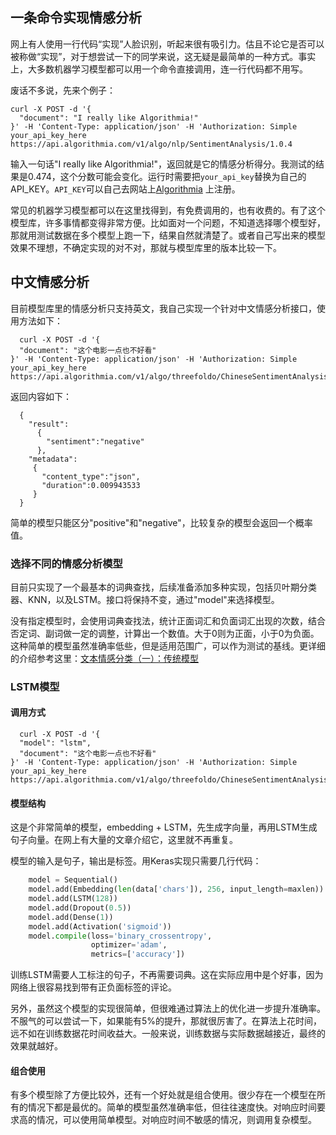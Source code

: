 ## 一条命令实现情感分析

  网上有人使用一行代码“实现”人脸识别，听起来很有吸引力。估且不论它是否可以被称做“实现”，对于想尝试一下的同学来说，这无疑是最简单的一种方式。事实上，大多数机器学习模型都可以用一个命令直接调用，连一行代码都不用写。
  
  废话不多说，先来个例子：
  
```shell
curl -X POST -d '{
  "document": "I really like Algorithmia!"
}' -H 'Content-Type: application/json' -H 'Authorization: Simple your_api_key_here https://api.algorithmia.com/v1/algo/nlp/SentimentAnalysis/1.0.4
```
  输入一句话"I really like Algorithmia!"，返回就是它的情感分析得分。我测试的结果是0.474，这个分数可能会变化。运行时需要把`your_api_key`替换为自己的API_KEY。`API_KEY`可以自己去网站上[Algorithmia](http://algorithmia.com) 上注册。
  
  常见的机器学习模型都可以在这里找得到，有免费调用的，也有收费的。有了这个模型库，许多事情都变得非常方便。比如面对一个问题，不知道选择哪个模型好，那就用测试数据在多个模型上跑一下，结果自然就清楚了。或者自己写出来的模型效果不理想，不确定实现的对不对，那就与模型库里的版本比较一下。 

## 中文情感分析

  目前模型库里的情感分析只支持英文，我自己实现一个针对中文情感分析接口，使用方法如下：
```shell
  curl -X POST -d '{
  "document": "这个电影一点也不好看"
}' -H 'Content-Type: application/json' -H 'Authorization: Simple your_api_key_here https://api.algorithmia.com/v1/algo/threefoldo/ChineseSentimentAnalysis/0.3.0
```

  返回内容如下：
```shell
  {
    "result":
      {
        "sentiment":"negative"
      },
    "metadata":
     {
       "content_type":"json",
       "duration":0.009943533
     }
  }
```
  简单的模型只能区分"positive"和"negative"，比较复杂的模型会返回一个概率值。
  
### 选择不同的情感分析模型

  目前只实现了一个最基本的词典查找，后续准备添加多种实现，包括贝叶期分类器、KNN，以及LSTM。接口将保持不变，通过"model"来选择模型。
  
  没有指定模型时，会使用词典查找法，统计正面词汇和负面词汇出现的次数，结合否定词、副词做一定的调整，计算出一个数值。大于0则为正面，小于0为负面。这种简单的模型虽然准确率低些，但是适用范围广，可以作为测试的基线。更详细的介绍参考这里：[文本情感分类（一）：传统模型](http://kexue.fm/archives/3360/)

  
### LSTM模型

#### 调用方式

```shell
  curl -X POST -d '{
  "model": "lstm",
  "document": "这个电影一点也不好看"
}' -H 'Content-Type: application/json' -H 'Authorization: Simple your_api_key_here https://api.algorithmia.com/v1/algo/threefoldo/ChineseSentimentAnalysis/0.3.0
```

#### 模型结构

  这是个非常简单的模型，embedding + LSTM，先生成字向量，再用LSTM生成句子向量。在网上有大量的文章介绍它，这里就不再重复。
  
  模型的输入是句子，输出是标签。用Keras实现只需要几行代码：
  
```python
    model = Sequential()
    model.add(Embedding(len(data['chars']), 256, input_length=maxlen))
    model.add(LSTM(128)) 
    model.add(Dropout(0.5))
    model.add(Dense(1))
    model.add(Activation('sigmoid'))
    model.compile(loss='binary_crossentropy',
                  optimizer='adam',
                  metrics=['accuracy'])
```

  训练LSTM需要人工标注的句子，不再需要词典。这在实际应用中是个好事，因为网络上很容易找到带有正负面标签的评论。
  
  另外，虽然这个模型的实现很简单，但很难通过算法上的优化进一步提升准确率。不服气的可以尝试一下，如果能有5%的提升，那就很厉害了。在算法上花时间，远不如在训练数据花时间收益大。一般来说，训练数据与实际数据越接近，最终的效果就越好。

#### 组合使用

  有多个模型除了方便比较外，还有一个好处就是组合使用。很少存在一个模型在所有的情况下都是最优的。简单的模型虽然准确率低，但往往速度快。对响应时间要求高的情况，可以使用简单模型。对响应时间不敏感的情况，则调用复杂模型。
  
